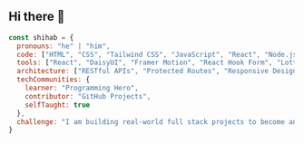 ## Hi there 👋

```javascript
const shihab = {
  pronouns: "he" | "him",
  code: ["HTML", "CSS", "Tailwind CSS", "JavaScript", "React", "Node.js", "Express.js", "MongoDB", "JWT", "Firebase"],
  tools: ["React", "DaisyUI", "Framer Motion", "React Hook Form", "Lottie React", "React Simple Typewriter", "React Awesome Reveal", "Axios", "Git", "GitHub", "Postman", "Vercel", "Netlify", "Railway"],
  architecture: ["RESTful APIs", "Protected Routes", "Responsive Design", "Component-based Architecture"],
  techCommunities: {
    learner: "Programming Hero",
    contributor: "GitHub Projects",
    selfTaught: true
  },
  challenge: "I am building real-world full stack projects to become an independent web developer and avoid job dependency"
}

```

<!--
**shehab99d/shehab99d** is a ✨ _special_ ✨ repository because its `README.md` (this file) appears on your GitHub profile.

Here are some ideas to get you started:

- 🔭 I’m currently working on ...
- 🌱 I’m currently learning ...
- 👯 I’m looking to collaborate on ...
- 🤔 I’m looking for help with ...
- 💬 Ask me about ...
- 📫 How to reach me: ...
- 😄 Pronouns: ...
- ⚡ Fun fact: ...
-->

